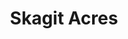 ---
title: "Skagit Acres"
url: /mount-vernon/skagit-acres-peter-johnson-road/
shop: garden centre
---